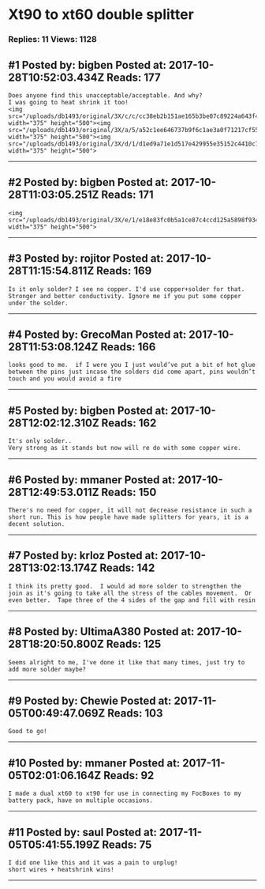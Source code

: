 # Xt90 to xt60 double splitter

### Replies: 11 Views: 1128

## \#1 Posted by: bigben Posted at: 2017-10-28T10:52:03.434Z Reads: 177

```
Does anyone find this unacceptable/acceptable. And why?
I was going to heat shrink it too!
<img src="/uploads/db1493/original/3X/c/c/cc38eb2b151ae165b3be07c89224a643f45ca08a.jpg" width="375" height="500"><img src="/uploads/db1493/original/3X/a/5/a52c1ee646737b9f6c1ae3a0f71217cf55fb189a.jpg" width="375" height="500"><img src="/uploads/db1493/original/3X/d/1/d1ed9a71e1d517e429955e35152c4410c7545770.jpg" width="375" height="500">
```

---
## \#2 Posted by: bigben Posted at: 2017-10-28T11:03:05.251Z Reads: 171

```
<img src="/uploads/db1493/original/3X/e/1/e18e83fc0b5a1ce87c4ccd125a5898f93478947d.JPG" width="375" height="500">
```

---
## \#3 Posted by: rojitor Posted at: 2017-10-28T11:15:54.811Z Reads: 169

```
Is it only solder? I see no copper. I'd use copper+solder for that. Stronger and better conductivity. Ignore me if you put some copper under the solder.
```

---
## \#4 Posted by: GrecoMan Posted at: 2017-10-28T11:53:08.124Z Reads: 166

```
looks good to me.  if I were you I just would’ve put a bit of hot glue between the pins just incase the solders did come apart, pins wouldn’t touch and you would avoid a fire
```

---
## \#5 Posted by: bigben Posted at: 2017-10-28T12:02:12.310Z Reads: 162

```
It's only solder.. 
Very strong as it stands but now will re do with some copper wire.
```

---
## \#6 Posted by: mmaner Posted at: 2017-10-28T12:49:53.011Z Reads: 150

```
There's no need for copper, it will not decrease resistance in such a short run. This is how people have made splitters for years, it is a decent solution.
```

---
## \#7 Posted by: krloz Posted at: 2017-10-28T13:02:13.174Z Reads: 142

```
I think its pretty good.  I would ad more solder to strengthen the join as it's going to take all the stress of the cables movement.  Or even better.  Tape three of the 4 sides of the gap and fill with resin
```

---
## \#8 Posted by: UltimaA380 Posted at: 2017-10-28T18:20:50.800Z Reads: 125

```
Seems alright to me, I've done it like that many times, just try to add more solder maybe?
```

---
## \#9 Posted by: Chewie Posted at: 2017-11-05T00:49:47.069Z Reads: 103

```
Good to go!
```

---
## \#10 Posted by: mmaner Posted at: 2017-11-05T02:01:06.164Z Reads: 92

```
I made a dual xt60 to xt90 for use in connecting my FocBoxes to my battery pack, have on multiple occasions.
```

---
## \#11 Posted by: saul Posted at: 2017-11-05T05:41:55.199Z Reads: 75

```
I did one like this and it was a pain to unplug!
short wires + heatshrink wins!
```

---
